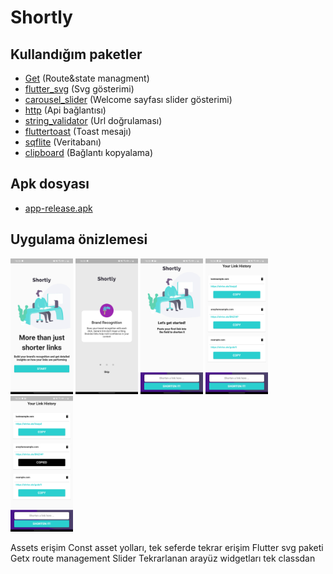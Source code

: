 # Shortly

## Kullandığım paketler

* [Get](https://pub.dev/packages/get) (Route&state managment)
* [flutter_svg](https://pub.dev/packages/flutter_svg) (Svg gösterimi)
* [carousel_slider](https://pub.dev/packages/carousel_slider) (Welcome sayfası slider gösterimi)
* [http](https://pub.dev/packages/http) (Api bağlantısı)
* [string_validator](https://pub.dev/packages/string_validator) (Url doğrulaması)
* [fluttertoast](https://pub.dev/packages/fluttertoast) (Toast mesajı)
* [sqflite](https://pub.dev/packages/sqflite) (Veritabanı)
* [clipboard](https://pub.dev/packages/clipboard) (Bağlantı kopyalama)

## Apk dosyası

* [app-release.apk](https://github.com/fluttertests/grisoft_code_challange/blob/main/demo/app-release.apk) 

## Uygulama önizlemesi

<p float="left">
  <img src="demo/1.png" width="100" />
  <img src="demo/2.png" width="100" />
  <img src="demo/3.png" width="100" />
  <img src="demo/4.png" width="100" />
  <img src="demo/5.png" width="100" />
</p>



Assets erişim
Const asset yolları, tek seferde tekrar erişim
Flutter svg paketi
Getx route management
Slider
Tekrarlanan arayüz widgetları tek classdan
